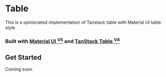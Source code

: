 # Table

This is a opinionated implementation of Tanstack table with Material UI table style.

### __Built with [Material UI <sup>V5</sup>](https://mui.com) and [TanStack Table <sup>V8</sup>](https://tanstack.com/table/v8)__


## Get Started

Coming soon